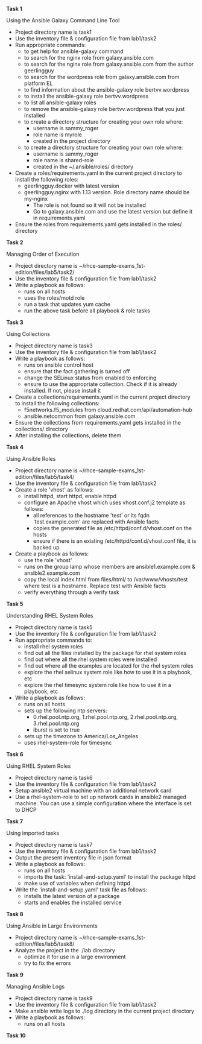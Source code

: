 
**Task 1** 

Using the Ansible Galaxy Command Line Tool

-  Project directory name is task1
-  Use the inventory file & configuration file from lab1/task2
-  Run appropriate commands:
   - to get help for ansible-galaxy command
   - to search for the nginx role from galaxy.ansible.com
   - to search for the nginx role from galaxy.ansible.com from the author geerlingguy
   - to search for the wordpress role from galaxy.ansible.com from platform EL 
   - to find information about the ansible-galaxy role bertvv.wordpress
   - to install the ansible-galaxy role bertvv.wordpress
   - to list all ansible-galaxy roles
   - to remove the ansible-galaxy role bertvv.wordpress that you just installed
   - to create a directory structure for creating your own role where:
     - username is sammy_roger
     - role name is myrole
     - created in the project directory
   - to create a directory structure for creating your own role where:
     - username is sammy_roger
     - role name is shared-role
     - created in the ~/.ansible/roles/ directory
-  Create a roles/requirements.yaml in the current project directory to install the following roles:
   - geerlingguy.docker with latest version
   - geerlingguy.nginx with 1.13 version. Role directory name should be my-nginx
     - The role is not found so it will not be installed
     - Go to galaxy.ansible.com and use the latest version but define it in requirements.yaml
-  Ensure the roles from requirements.yaml gets installed in the roles/ directory

**Task 2**

Managing Order of Execution

-  Project directory name is ~/rhce-sample-exams_1st-edition/files/lab5/task2/
-  Use the inventory file & configuration file from lab1/task2
-  Write a playbook as follows:
   - runs on all hosts
   - uses the roles/motd role
   - run a task that updates yum cache
   - run the above task before all playbook & role tasks 

**Task 3**

Using Collections

-  Project directory name is task3
-  Use the inventory file & configuration file from lab1/task2
-  Write a playbook as follows:
   - runs on ansible control host
   - ensure that the fact gathering is turned off
   - change the SELinux status from enabled to enforcing
   - ensure to use the appropriate collection. Check if it is already installed. If not, please install it
-  Create a collections/requirements.yaml in the current project directory to install the following collections:
   - f5networks.f5_modules from cloud.redhat.com/api/automation-hub
   - ansible.netcommon from galaxy.ansible.com
-  Ensure the collections from requirements.yaml gets installed in the collections/ directory
-  After installing the collections, delete them

**Task 4**

Using Ansible Roles

-  Project directory name is ~/rhce-sample-exams_1st-edition/files/lab5/task4/
-  Use the inventory file & configuration file from lab1/task2
-  Create a role 'vhost' as follows:
   - install httpd, start httpd, enable httpd
   - configure an Apache vhost which uses vhost.conf.j2 template as follows:
     - all references to the hostname 'test' or its fqdn 'test.example.com' are replaced with Ansible facts
     - copies the generated file as /etc/httpd/conf.d/vhost.conf on the hosts
     - ensure if there is an existing /etc/httpd/conf.d/vhost.conf file, it is backed up
-  Create a playbook as follows:
   - use the role 'vhost'
   - runs on the group lamp whose members are ansible1.example.com & ansible2.example.com
   - copy the local index.html from files/html/ to /var/www/vhosts/test where test is a hostname. Replace test with Ansible facts
   - verify everything through a verify task

**Task 5**

Understanding RHEL System Roles

-  Project directory name is task5
-  Use the inventory file & configuration file from lab1/task2
-  Run appropriate commands to: 
   - install rhel system roles
   - find out all the files installed by the package for rhel system roles
   - find out where all the rhel system roles were installed
   - find out where all the examples are located for the rhel system roles
   - explore the rhel selinux system role like how to use it in a playbook, etc
   - explore the rhel timesync system role like how to use it in a playbook, etc
-  Write a playbook as follows:
   - runs on all hosts
   - sets up the following ntp servers:
     - 0.rhel.pool.ntp.org, 1.rhel.pool.ntp.org, 2.rhel.pool.ntp.org, 3.rhel.pool.ntp.org
     - iburst is set to true
   - sets up the timezone to America/Los_Angeles
   - uses rhel-system-role for timesync

**Task 6**

Using RHEL System Roles

-  Project directory name is task6
-  Use the inventory file & configuration file from lab1/task2
-  Setup ansible2 virtual machine with an additional network card
-  Use a rhel-system-role to set up network cards in ansible2 managed machine. You can use a simple configuration where the interface is set to DHCP

**Task 7**

Using imported tasks

-  Project directory name is task7
-  Use the inventory file & configuration file from lab1/task2
-  Output the present inventory file in json format
-  Write a playbook as follows:
   - runs on all hosts
   - imports the task: 'install-and-setup.yaml' to install the package httpd 
   - make use of variables when defining httpd
-  Write the 'install-and-setup.yaml' task file as follows:
   - installs the latest version of a package
   - starts and enables the installed service

**Task 8**

Using Ansible in Large Environments

-  Project directory name is ~/rhce-sample-exams_1st-edition/files/lab5/task8/
-  Analyze the project in the ./lab directory
   - optimize it for use in a large environment
   - try to fix the errors

**Task 9**

Managing Ansible Logs

-  Project directory name is task9
-  Use the inventory file & configuration file from lab1/task2
-  Make ansible write logs to ./log directory in the current project directory
-  Write a playbook as follows:
   - runs on all hosts

**Task 10**



